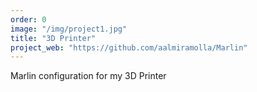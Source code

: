 ```yaml
---
order: 0
image: "/img/project1.jpg"
title: "3D Printer"
project_web: "https://github.com/aalmiramolla/Marlin"
---
```


Marlin configuration for my 3D Printer